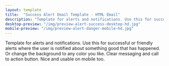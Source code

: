 ```yaml
---
layout: template
title:  "Success Alert Email Template - HTML Email"
description: "Template for alerts and notifications. Use this for successful or friendly alerts where the user is notified about something good that has happened."
desktop-preview: "/img/preview-alert-success-desktop-hd.jpg"
mobile-preview: "/img/preview-alert-danger-mobile-hd.jpg"
---
```


<p>Template for alerts and notifications. Use this for successful or friendly alerts where the user is notified about something good that has happened. Or change the background to any color you like. Clear messaging and call to action button. Nice and usable on mobile too.</p>


